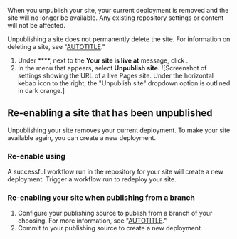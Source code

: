 

When you unpublish your site, your current deployment is removed and the site will no longer be available. Any existing repository settings or content will not be affected.

Unpublishing a site does not permanently delete the site. For information on deleting a site, see "[AUTOTITLE](/pages/getting-started-with-github-pages/deleting-a-github-pages-site)."


1. Under ****, next to the **Your site is live at** message, click .
1. In the menu that appears, select **Unpublish site**.
   ![Screenshot of settings showing the URL of a live Pages site. Under the horizontal kebab icon to the right, the "Unpublish site" dropdown option is outlined in dark orange.]

## Re-enabling a site that has been unpublished

Unpublishing your site removes your current deployment. To make your site available again, you can create a new deployment.

### Re-enable using 

A successful workflow run in the repository for your site will create a new deployment. Trigger a workflow run to redeploy your site.

### Re-enabling your site when publishing from a branch

1. Configure your publishing source to publish from a branch of your choosing. For more information, see "[AUTOTITLE](/pages/getting-started-with-github-pages/configuring-a-publishing-source-for-your-github-pages-site#publishing-from-a-branch)."
1. Commit to your publishing source to create a new deployment.
